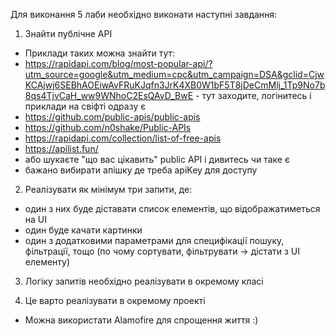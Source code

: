 Для виконання 5 лаби необхідно виконати наступні завдання:
1. Знайти публічне API
 - Приклади таких можна знайти тут: 
  - https://rapidapi.com/blog/most-popular-api/?utm_source=google&utm_medium=cpc&utm_campaign=DSA&gclid=CjwKCAjwj6SEBhAOEiwAvFRuKJqfn3JrK4XB0W1bF5T8jDeCmMlj_1Tp9No7b8qs4TjvCaH_ww9WNhoC2EsQAvD_BwE - тут заходите, логінитесь і приклади на свіфті одразу є
  - https://github.com/public-apis/public-apis
  - https://github.com/n0shake/Public-APIs
  - https://rapidapi.com/collection/list-of-free-apis
  - https://apilist.fun/
  - або шукаєте "що вас цікавить" public API і дивитесь чи таке є 
  - бажано вибирати апішку де треба apiKey для доступу
  
  2. Реалізувати як мінімум три запити, де:
   - один з них буде діставати список елементів, що відображатиметься на UI
   - один буде качати картинки
   - один з додатковими параметрами для специфікації пошуку, фільтрації, тощо (по чому сортувати, фільтрувати -> дістати з UI елементу)
   
   3. Логіку запитів необхідно реалізувати в окремому класі
   
   4. Це варто реалізувати в окремому проекті 
   
   * Можна використати Alamofire для спрощення життя :)
  
  
 
